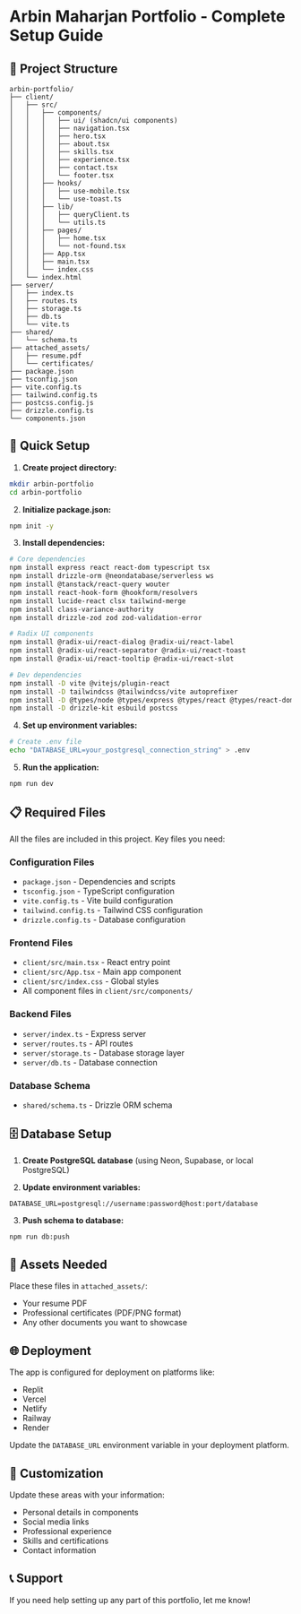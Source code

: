 # Arbin Maharjan Portfolio - Complete Setup Guide

## 📁 Project Structure
```
arbin-portfolio/
├── client/
│   ├── src/
│   │   ├── components/
│   │   │   ├── ui/ (shadcn/ui components)
│   │   │   ├── navigation.tsx
│   │   │   ├── hero.tsx
│   │   │   ├── about.tsx
│   │   │   ├── skills.tsx
│   │   │   ├── experience.tsx
│   │   │   ├── contact.tsx
│   │   │   └── footer.tsx
│   │   ├── hooks/
│   │   │   ├── use-mobile.tsx
│   │   │   └── use-toast.ts
│   │   ├── lib/
│   │   │   ├── queryClient.ts
│   │   │   └── utils.ts
│   │   ├── pages/
│   │   │   ├── home.tsx
│   │   │   └── not-found.tsx
│   │   ├── App.tsx
│   │   ├── main.tsx
│   │   └── index.css
│   └── index.html
├── server/
│   ├── index.ts
│   ├── routes.ts
│   ├── storage.ts
│   ├── db.ts
│   └── vite.ts
├── shared/
│   └── schema.ts
├── attached_assets/
│   ├── resume.pdf
│   └── certificates/
├── package.json
├── tsconfig.json
├── vite.config.ts
├── tailwind.config.ts
├── postcss.config.js
├── drizzle.config.ts
└── components.json
```

## 🚀 Quick Setup

1. **Create project directory:**
```bash
mkdir arbin-portfolio
cd arbin-portfolio
```

2. **Initialize package.json:**
```bash
npm init -y
```

3. **Install dependencies:**
```bash
# Core dependencies
npm install express react react-dom typescript tsx
npm install drizzle-orm @neondatabase/serverless ws
npm install @tanstack/react-query wouter
npm install react-hook-form @hookform/resolvers
npm install lucide-react clsx tailwind-merge
npm install class-variance-authority
npm install drizzle-zod zod zod-validation-error

# Radix UI components
npm install @radix-ui/react-dialog @radix-ui/react-label
npm install @radix-ui/react-separator @radix-ui/react-toast
npm install @radix-ui/react-tooltip @radix-ui/react-slot

# Dev dependencies
npm install -D vite @vitejs/plugin-react
npm install -D tailwindcss @tailwindcss/vite autoprefixer
npm install -D @types/node @types/express @types/react @types/react-dom
npm install -D drizzle-kit esbuild postcss
```

4. **Set up environment variables:**
```bash
# Create .env file
echo "DATABASE_URL=your_postgresql_connection_string" > .env
```

5. **Run the application:**
```bash
npm run dev
```

## 📋 Required Files

All the files are included in this project. Key files you need:

### Configuration Files
- `package.json` - Dependencies and scripts
- `tsconfig.json` - TypeScript configuration
- `vite.config.ts` - Vite build configuration
- `tailwind.config.ts` - Tailwind CSS configuration
- `drizzle.config.ts` - Database configuration

### Frontend Files
- `client/src/main.tsx` - React entry point
- `client/src/App.tsx` - Main app component
- `client/src/index.css` - Global styles
- All component files in `client/src/components/`

### Backend Files
- `server/index.ts` - Express server
- `server/routes.ts` - API routes
- `server/storage.ts` - Database storage layer
- `server/db.ts` - Database connection

### Database Schema
- `shared/schema.ts` - Drizzle ORM schema

## 🗄️ Database Setup

1. **Create PostgreSQL database** (using Neon, Supabase, or local PostgreSQL)

2. **Update environment variables:**
```env
DATABASE_URL=postgresql://username:password@host:port/database
```

3. **Push schema to database:**
```bash
npm run db:push
```

## 📄 Assets Needed

Place these files in `attached_assets/`:
- Your resume PDF
- Professional certificates (PDF/PNG format)
- Any other documents you want to showcase

## 🌐 Deployment

The app is configured for deployment on platforms like:
- Replit
- Vercel
- Netlify
- Railway
- Render

Update the `DATABASE_URL` environment variable in your deployment platform.

## 🔧 Customization

Update these areas with your information:
- Personal details in components
- Social media links
- Professional experience
- Skills and certifications
- Contact information

## 📞 Support

If you need help setting up any part of this portfolio, let me know!
